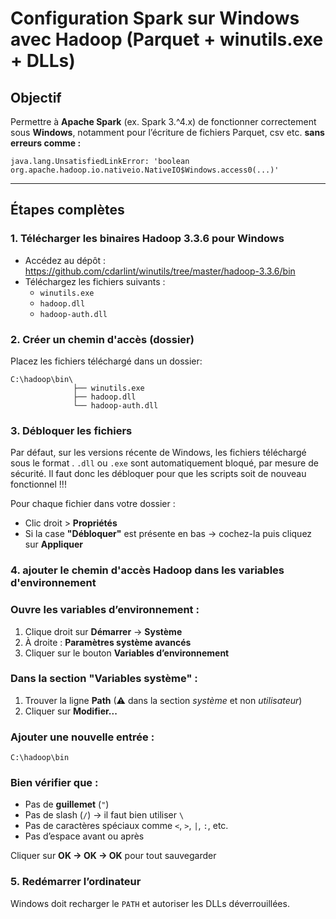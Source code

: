 # Configuration Spark sur Windows avec Hadoop (Parquet + winutils.exe + DLLs)

## Objectif

Permettre à **Apache Spark** (ex. Spark 3.^4.x) de fonctionner correctement sous **Windows**, notamment pour l’écriture de fichiers Parquet, csv etc. **sans erreurs comme :**

```
java.lang.UnsatisfiedLinkError: 'boolean org.apache.hadoop.io.nativeio.NativeIO$Windows.access0(...)'
```

---

##  Étapes complètes

### 1. Télécharger les binaires Hadoop 3.3.6 pour Windows

- Accédez au dépôt :
   https://github.com/cdarlint/winutils/tree/master/hadoop-3.3.6/bin
- Téléchargez les fichiers suivants :
  - `winutils.exe`
  - `hadoop.dll`
  - `hadoop-auth.dll`

### 2. Créer un chemin d'accès (dossier)

Placez les fichiers téléchargé dans un dossier:

```
C:\hadoop\bin\
              ├── winutils.exe
              ├── hadoop.dll
              └── hadoop-auth.dll
```

### 3. Débloquer les fichiers 

Par défaut, sur  les versions récente de Windows, les fichiers téléchargé sous le format . `.dll` ou `.exe` sont automatiquement bloqué, par mesure de sécurité. Il faut donc les débloquer pour que les scripts soit de nouveau fonctionnel !!!

Pour chaque fichier dans votre dossier :
- Clic droit > **Propriétés**
- Si la case **"Débloquer"** est présente en bas → cochez-la puis cliquez sur **Appliquer**


### 4. ajouter le chemin d'accès Hadoop dans les variables d'environnement


### Ouvre les variables d’environnement :

1. Clique droit sur **Démarrer** → **Système**
2. À droite : **Paramètres système avancés**
3. Cliquer sur le bouton **Variables d’environnement**

###  Dans la section "Variables système" :

1. Trouver la ligne **Path** (⚠ dans la section *système* et non *utilisateur*)
2. Cliquer sur **Modifier...**

###  Ajouter une nouvelle entrée :

```
C:\hadoop\bin
```

###  Bien vérifier que :

- Pas de **guillemet** (`"`)
- Pas de slash (`/`) → il faut bien utiliser `\`
- Pas de caractères spéciaux comme `<`, `>`, `|`, `:`, etc.
- Pas d’espace avant ou après

 Cliquer sur **OK → OK → OK** pour tout sauvegarder


### 5.  Redémarrer l’ordinateur

Windows doit recharger le `PATH` et autoriser les DLLs déverrouillées.

